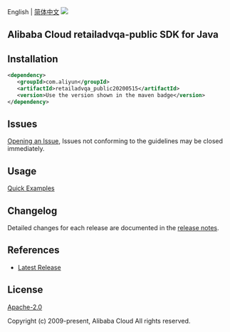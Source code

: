 English | [简体中文](README-CN.md)
![](https://aliyunsdk-pages.alicdn.com/icons/AlibabaCloud.svg)

## Alibaba Cloud retailadvqa-public SDK for Java

## Installation

```xml
<dependency>
   <groupId>com.aliyun</groupId>
   <artifactId>retailadvqa_public20200515</artifactId>
   <version>Use the version shown in the maven badge</version>
</dependency>
```

## Issues
[Opening an Issue](https://github.com/aliyun/alibabacloud-java-sdk/issues/new), Issues not conforming to the guidelines may be closed immediately.

## Usage
[Quick Examples](https://github.com/aliyun/alibabacloud-java-sdk/blob/master/docs/0-Examples-EN.md#quick-examples)

## Changelog
Detailed changes for each release are documented in the [release notes](./ChangeLog.txt).

## References
* [Latest Release](https://github.com/aliyun/alibabacloud-java-sdk/)

## License
[Apache-2.0](http://www.apache.org/licenses/LICENSE-2.0)

Copyright (c) 2009-present, Alibaba Cloud All rights reserved.